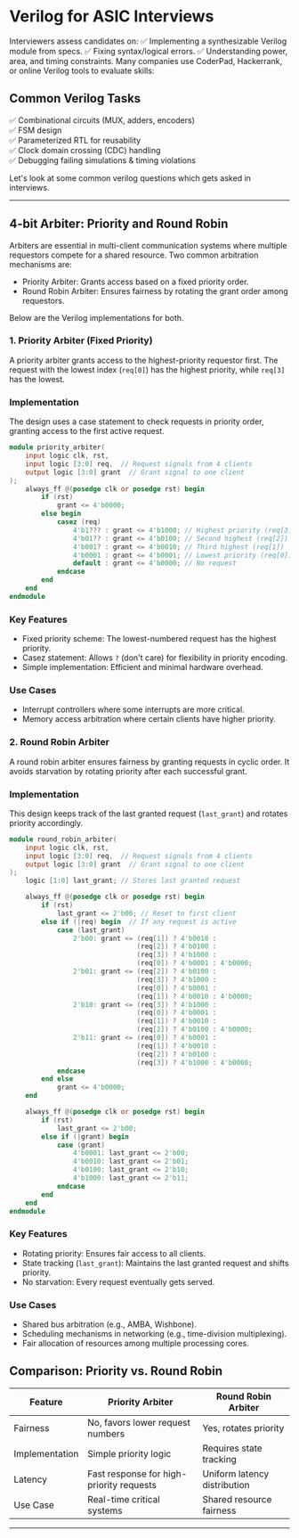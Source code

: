# Verilog for ASIC Interviews
Interviewers assess candidates on:
✅ Implementing a synthesizable Verilog module from specs.
✅ Fixing syntax/logical errors.
✅ Understanding power, area, and timing constraints. 
Many companies use CoderPad, Hackerrank, or online Verilog tools to evaluate skills:

## Common Verilog Tasks  
✅ Combinational circuits (MUX, adders, encoders)  
✅ FSM design  
✅ Parameterized RTL for reusability  
✅ Clock domain crossing (CDC) handling  
✅ Debugging failing simulations & timing violations

Let's look at some common verilog questions which gets asked in interviews.

---
## 4-bit Arbiter: Priority and Round Robin

Arbiters are essential in multi-client communication systems where multiple requestors compete for a shared resource. Two common arbitration mechanisms are:

- Priority Arbiter: Grants access based on a fixed priority order.
- Round Robin Arbiter: Ensures fairness by rotating the grant order among requestors.

Below are the Verilog implementations for both.

### 1. Priority Arbiter (Fixed Priority)
A priority arbiter grants access to the highest-priority requestor first. The request with the lowest index (`req[0]`) has the highest priority, while `req[3]` has the lowest.

### Implementation
The design uses a case statement to check requests in priority order, granting access to the first active request.

```verilog 
module priority_arbiter(
    input logic clk, rst,
    input logic [3:0] req,  // Request signals from 4 clients
    output logic [3:0] grant  // Grant signal to one client
);
    always_ff @(posedge clk or posedge rst) begin
        if (rst)
            grant <= 4'b0000;
        else begin
            casez (req)
                4'b1??? : grant <= 4'b1000; // Highest priority (req[3])
                4'b01?? : grant <= 4'b0100; // Second highest (req[2])
                4'b001? : grant <= 4'b0010; // Third highest (req[1])
                4'b0001 : grant <= 4'b0001; // Lowest priority (req[0])
                default : grant <= 4'b0000; // No request
            endcase
        end
    end
endmodule
```
### Key Features
- Fixed priority scheme: The lowest-numbered request has the highest priority.
- Casez statement: Allows `?` (don't care) for flexibility in priority encoding.
- Simple implementation: Efficient and minimal hardware overhead.

### Use Cases
- Interrupt controllers where some interrupts are more critical.
- Memory access arbitration where certain clients have higher priority.

### 2. Round Robin Arbiter
A round robin arbiter ensures fairness by granting requests in cyclic order. It avoids starvation by rotating priority after each successful grant.

### Implementation
This design keeps track of the last granted request (`last_grant`) and rotates priority accordingly.


```verilog 
module round_robin_arbiter(
    input logic clk, rst,
    input logic [3:0] req,  // Request signals from 4 clients
    output logic [3:0] grant  // Grant signal to one client
);
    logic [1:0] last_grant; // Stores last granted request

    always_ff @(posedge clk or posedge rst) begin
        if (rst)
            last_grant <= 2'b00; // Reset to first client
        else if (|req) begin  // If any request is active
            case (last_grant)
                2'b00: grant <= (req[1]) ? 4'b0010 : 
                                (req[2]) ? 4'b0100 : 
                                (req[3]) ? 4'b1000 : 
                                (req[0]) ? 4'b0001 : 4'b0000;
                2'b01: grant <= (req[2]) ? 4'b0100 : 
                                (req[3]) ? 4'b1000 : 
                                (req[0]) ? 4'b0001 : 
                                (req[1]) ? 4'b0010 : 4'b0000;
                2'b10: grant <= (req[3]) ? 4'b1000 : 
                                (req[0]) ? 4'b0001 : 
                                (req[1]) ? 4'b0010 : 
                                (req[2]) ? 4'b0100 : 4'b0000;
                2'b11: grant <= (req[0]) ? 4'b0001 : 
                                (req[1]) ? 4'b0010 : 
                                (req[2]) ? 4'b0100 : 
                                (req[3]) ? 4'b1000 : 4'b0000;
            endcase
        end else
            grant <= 4'b0000;
    end

    always_ff @(posedge clk or posedge rst) begin
        if (rst)
            last_grant <= 2'b00;
        else if (|grant) begin
            case (grant)
                4'b0001: last_grant <= 2'b00;
                4'b0010: last_grant <= 2'b01;
                4'b0100: last_grant <= 2'b10;
                4'b1000: last_grant <= 2'b11;
            endcase
        end
    end
endmodule
```
### Key Features
- Rotating priority: Ensures fair access to all clients.
- State tracking (`last_grant`): Maintains the last granted request and shifts priority.
- No starvation: Every request eventually gets served.

### Use Cases
- Shared bus arbitration (e.g., AMBA, Wishbone).
- Scheduling mechanisms in networking (e.g., time-division multiplexing).
- Fair allocation of resources among multiple processing cores.

## Comparison: Priority vs. Round Robin

| Feature               | Priority Arbiter | Round Robin Arbiter |
|----------------------|----------------|----------------|
| Fairness         | No, favors lower request numbers | Yes, rotates priority |
| Implementation   | Simple priority logic | Requires state tracking |
| Latency          | Fast response for high-priority requests | Uniform latency distribution |
| Use Case         | Real-time critical systems | Shared resource fairness |

---

